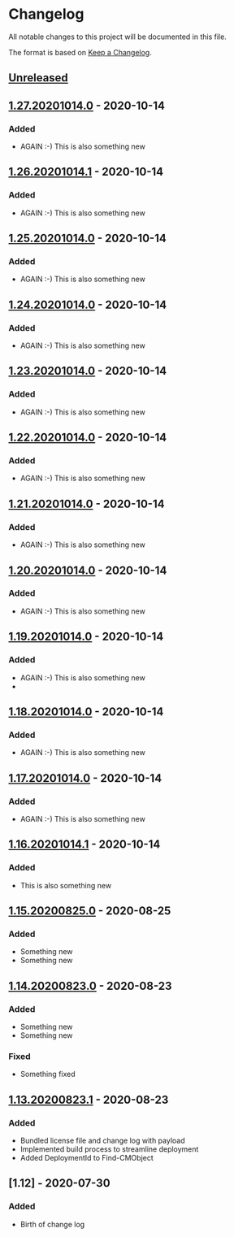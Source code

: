 # Changelog
All notable changes to this project will be documented in this file.

The format is based on [Keep a Changelog](https://keepachangelog.com/en/1.0.0/).

## [Unreleased]

## [1.27.20201014.0] - 2020-10-14
### Added
- AGAIN :-) This is also something new

## [1.26.20201014.1] - 2020-10-14
### Added
- AGAIN :-) This is also something new

## [1.25.20201014.0] - 2020-10-14
### Added
- AGAIN :-) This is also something new

## [1.24.20201014.0] - 2020-10-14
### Added
- AGAIN :-) This is also something new

## [1.23.20201014.0] - 2020-10-14
### Added
- AGAIN :-) This is also something new

## [1.22.20201014.0] - 2020-10-14
### Added
- AGAIN :-) This is also something new

## [1.21.20201014.0] - 2020-10-14
### Added
- AGAIN :-) This is also something new

## [1.20.20201014.0] - 2020-10-14
### Added
- AGAIN :-) This is also something new

## [1.19.20201014.0] - 2020-10-14
### Added
- AGAIN :-) This is also something new
- 
## [1.18.20201014.0] - 2020-10-14
### Added
- AGAIN :-) This is also something new

## [1.17.20201014.0] - 2020-10-14
### Added
- AGAIN :-) This is also something new

## [1.16.20201014.1] - 2020-10-14
### Added
- This is also something new

## [1.15.20200825.0] - 2020-08-25
### Added
- Something new
- Something new

## [1.14.20200823.0] - 2020-08-23
### Added
- Something new
- Something new

### Fixed
- Something fixed

## [1.13.20200823.1] - 2020-08-23
### Added
- Bundled license file and change log with payload
- Implemented build process to streamline deployment
- Added DeploymentId to Find-CMObject

## [1.12] - 2020-07-30
### Added
- Birth of change log

[Unreleased]: https://github.com/codaamok/adamcook-mycicdtestrepo/compare/1.27.20201014.0..HEAD
[1.27.20201014.0]: https://github.com/codaamok/adamcook-mycicdtestrepo/compare/1.26.20201014.1..1.27.20201014.0
[1.26.20201014.1]: https://github.com/codaamok/adamcook-mycicdtestrepo/compare/1.25.20201014.0..1.26.20201014.1
[1.25.20201014.0]: https://github.com/codaamok/adamcook-mycicdtestrepo/compare/1.24.20201014.0..1.25.20201014.0
[1.24.20201014.0]: https://github.com/codaamok/adamcook-mycicdtestrepo/compare/1.23.20201014.0..1.24.20201014.0
[1.23.20201014.0]: https://github.com/codaamok/adamcook-mycicdtestrepo/compare/1.22.20201014.0..1.23.20201014.0
[1.22.20201014.0]: https://github.com/codaamok/adamcook-mycicdtestrepo/compare/1.21.20201014.0..1.22.20201014.0
[1.21.20201014.0]: https://github.com/codaamok/adamcook-mycicdtestrepo/compare/1.20.20201014.0..1.21.20201014.0
[1.20.20201014.0]: https://github.com/codaamok/adamcook-mycicdtestrepo/compare/1.19.20201014.0..1.20.20201014.0
[1.19.20201014.0]: https://github.com/codaamok/adamcook-mycicdtestrepo/compare/1.18.20201014.0..1.19.20201014.0
[1.18.20201014.0]: https://github.com/codaamok/adamcook-mycicdtestrepo/compare/1.17.20201014.0..1.18.20201014.0
[1.17.20201014.0]: https://github.com/codaamok/adamcook-mycicdtestrepo/compare/1.16.20201014.1..1.17.20201014.0
[1.16.20201014.1]: https://github.com/codaamok/adamcook-mycicdtestrepo/compare/1.15.20200825.0..1.16.20201014.1
[1.15.20200825.0]: https://github.com/codaamok/adamcook-mycicdtestrepo/compare/1.14.20200823.0..1.15.20200825.0
[1.14.20200823.0]: https://github.com/codaamok/adamcook-mycicdtestrepo/compare/1.13.20200823.1..1.14.20200823.0
[1.13.20200823.1]: https://github.com/codaamok/adamcook-mycicdtestrepo/compare/1.12..1.13.20200823.1
[1.2]: https://github.com/codaamok/PSCMContentMgmt/tree/1.2